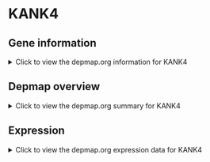 <h1>KANK4</h1>

<h2>Gene information</h2>
<details>
  <summary>Click to view the depmap.org information for KANK4</summary>
  <p><a href="https://depmap.org/portal/gene/KANK4?tab=about" target="_BLANK">Open page in a new tab...</a></p>
  <iframe src="https://depmap.org/portal/gene/KANK4?tab=about" style="border:none;width:100%;height:800px"></iframe>
</details>

<h2>Depmap overview</h2>
<details>
  <summary>Click to view the depmap.org summary for KANK4</summary>
  <p><a href="https://depmap.org/portal/gene/KANK4?tab=overview" target="_BLANK">Open page in a new tab...</a></p>
  <iframe src="https://depmap.org/portal/gene/KANK4?tab=overview" style="border:none;width:100%;height:800px"></iframe>
</details>

<h2>Expression</h2>
<details>
  <summary>Click to view the depmap.org expression data for KANK4</summary>
  <p><a href="https://depmap.org/portal/gene/KANK4?tab=characterization" target="_BLANK">Open page in a new tab...</a></p>
  <iframe src="https://depmap.org/portal/gene/KANK4?tab=characterization" style="border:none;width:100%;height:800px"></iframe>
</details>


<!--
<h2>Reactome Pathway diagram</h2>
<details>
  <summary>Click to view the Reactome pathway for KANK4</summary>
  <p><a href="PURL" target="_BLANK">Open page in a new tab...</a></p>
  PNAME
</details>
-->



